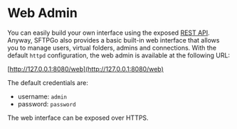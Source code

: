 # Web Admin

You can easily build your own interface using the exposed [REST API](./rest-api.md). Anyway, SFTPGo also provides a basic built-in web interface that allows you to manage users, virtual folders, admins and connections.
With the default `httpd` configuration, the web admin is available at the following URL:

[http://127.0.0.1:8080/web](http://127.0.0.1:8080/web)

The default credentials are:

- username: `admin`
- password: `password`

The web interface can be exposed over HTTPS.

